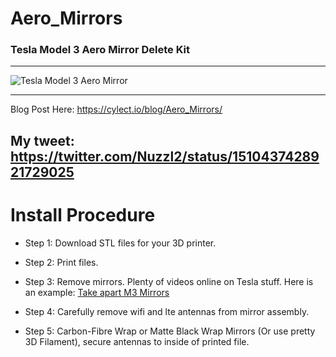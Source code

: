 # Aero_Mirrors
### Tesla Model 3 Aero Mirror Delete Kit
----

![Tesla Model 3 Aero Mirror](https://cylect.io/assets/black_betty.jpg "Tesla Model 3 Aero Mirror Delete Kit")

----

Blog Post Here: https://cylect.io/blog/Aero_Mirrors/

My tweet: https://twitter.com/Nuzzl2/status/1510437428921729025
---- 

# Install Procedure

 - Step 1: Download STL files for your 3D printer. 

 - Step 2: Print files.

 - Step 3: Remove mirrors. Plenty of videos online on Tesla stuff. Here is an example: [Take apart M3 Mirrors](https://www.youtube.com/watch?v=KcOESahdwmI)

 - Step 4: Carefully remove wifi and lte antennas from mirror assembly.

 - Step 5: Carbon-Fibre Wrap or Matte Black Wrap Mirrors (Or use pretty 3D Filament), secure antennas to inside of printed file.
